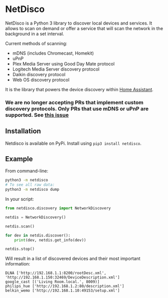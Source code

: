 # NetDisco

NetDisco is a Python 3 library to discover local devices and services. It allows to scan on demand or offer a service that will scan the network in the background in a set interval.

Current methods of scanning:

 - mDNS (includes Chromecast, Homekit)
 - uPnP
 - Plex Media Server using Good Day Mate protocol
 - Logitech Media Server discovery protocol
 - Daikin discovery protocol
 - Web OS discovery protocol

It is the library that powers the device discovery within [Home Assistant](https://home-assistant.io/).

### We are no longer accepting PRs that implement custom discovery protocols. Only PRs that use mDNS or uPnP are supported. See [this issue](https://github.com/home-assistant/netdisco/issues/230)

## Installation

Netdisco is available on PyPi. Install using `pip3 install netdisco`.

## Example

From command-line:

```bash
python3 -m netdisco
# To see all raw data:
python3 -m netdisco dump
```

In your script:

```python
from netdisco.discovery import NetworkDiscovery

netdis = NetworkDiscovery()

netdis.scan()

for dev in netdis.discover():
    print(dev, netdis.get_info(dev))

netdis.stop()
```

Will result in a list of discovered devices and their most important information:

```
DLNA ['http://192.168.1.1:8200/rootDesc.xml', 'http://192.168.1.150:32469/DeviceDescription.xml']
google_cast [('Living Room.local.', 8009)]
philips_hue ['http://192.168.1.2:80/description.xml']
belkin_wemo ['http://192.168.1.10:49153/setup.xml']
```
